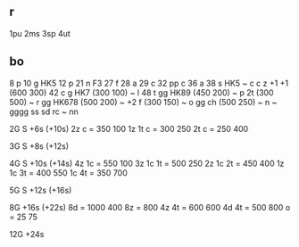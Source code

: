 ## r
1pu
2ms
3sp
4ut

## bo
8 p
10 g HK5
12 p
21 n F3
27 f
28 a
29 c
32 pp c
36 a
38 s HK5 
    ~ c c z +1 +1 (600 300)
42 c g HK7 (300 100)
    ~ l
48 t gg HK89 (450 200)
    ~ p 2t (300 500)
~ r gg HK678 (500 200)
~ +2 f (300 150)
~ o gg ch (500 250)
~ n
~ gggg ss sd rc
~ nn

2G S
+6s (+10s)
2z c = 350 100
1z 1t c = 300 250
2t c = 250 400

3G S
+8s (+12s)

4G S
+10s (+14s)
4z 1c = 550 100
3z 1c 1t = 500 250
2z 1c 2t = 450 400
1z 1c 3t = 400 550
1c 4t = 350 700

5G S
+12s (+16s)

8G
+16s (+22s)
8d = 1000 400
8z = 800
4z 4t = 600 600
4d 4t = 500 800
o = 25 75

12G
+24s
